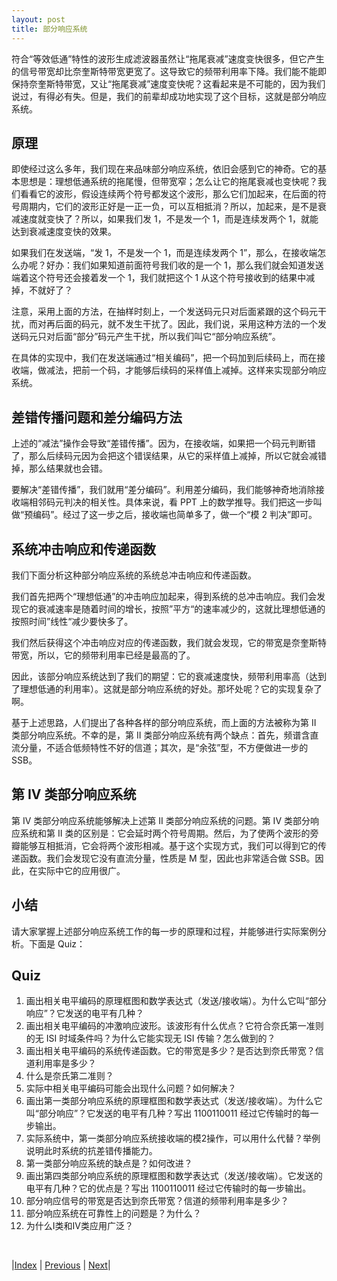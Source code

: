 ```yaml
---
layout: post
title: 部分响应系统
---
```


符合“等效低通”特性的波形生成滤波器虽然让“拖尾衰减”速度变快很多，但它产生的信号带宽却比奈奎斯特带宽更宽了。这导致它的频带利用率下降。我们能不能即保持奈奎斯特带宽，又让“拖尾衰减”速度变快呢？这看起来是不可能的，因为我们说过，有得必有失。但是，我们的前辈却成功地实现了这个目标，这就是部分响应系统。

## 原理

即使经过这么多年，我们现在来品味部分响应系统，依旧会感到它的神奇。它的基本思想是：理想低通系统的拖尾慢，但带宽窄；怎么让它的拖尾衰减也变快呢？我们看看它的波形，假设连续两个符号都发这个波形，那么它们加起来，在后面的符号周期内，它们的波形正好是一正一负，可以互相抵消？所以，加起来，是不是衰减速度就变快了？所以，如果我们发 1，不是发一个 1，而是连续发两个 1，就能达到衰减速度变快的效果。

如果我们在发送端，“发 1，不是发一个 1，而是连续发两个 1”，那么，在接收端怎么办呢？好办：我们如果知道前面符号我们收的是一个 1，那么我们就会知道发送端着这个符号还会接着发一个 1，我们就把这个 1 从这个符号接收到的结果中减掉，不就好了？

注意，采用上面的方法，在抽样时刻上，一个发送码元只对后面紧跟的这个码元干扰，而对再后面的码元，就不发生干扰了。因此，我们说，采用这种方法的一个发送码元只对后面“部分”码元产生干扰，所以我们叫它“部分响应系统”。

在具体的实现中，我们在发送端通过“相关编码”，把一个码加到后续码上，而在接收端，做减法，把前一个码，才能够后续码的采样值上减掉。这样来实现部分响应系统。

## 差错传播问题和差分编码方法

上述的“减法”操作会导致“差错传播”。因为，在接收端，如果把一个码元判断错了，那么后续码元因为会把这个错误结果，从它的采样值上减掉，所以它就会减错掉，那么结果就也会错。

要解决“差错传播”，我们就用“差分编码”。利用差分编码，我们能够神奇地消除接收端相邻码元判决的相关性。具体来说，看 PPT 上的数学推导。我们把这一步叫做“预编码”。经过了这一步之后，接收端也简单多了，做一个“模 2 判决”即可。

## 系统冲击响应和传递函数

我们下面分析这种部分响应系统的系统总冲击响应和传递函数。

我们首先把两个“理想低通”的冲击响应加起来，得到系统的总冲击响应。我们会发现它的衰减速率是随着时间的增长，按照”平方“的速率减少的，这就比理想低通的按照时间”线性“减少要快多了。

我们然后获得这个冲击响应对应的传递函数，我们就会发现，它的带宽是奈奎斯特带宽，所以，它的频带利用率已经是最高的了。

因此，该部分响应系统达到了我们的期望：它的衰减速度快，频带利用率高（达到了理想低通的利用率）。这就是部分响应系统的好处。那坏处呢？它的实现复杂了啊。

基于上述思路，人们提出了各种各样的部分响应系统，而上面的方法被称为第 II 类部分响应系统。不幸的是，第 II 类部分响应系统有两个缺点：首先，频谱含直流分量，不适合低频特性不好的信道；其次，是“余弦”型，不方便做进一步的 SSB。

## 第 IV 类部分响应系统

第 IV 类部分响应系统能够解决上述第 II 类部分响应系统的问题。第 IV 类部分响应系统和第 II 类的区别是：它会延时两个符号周期。然后，为了使两个波形的旁瓣能够互相抵消，它会将两个波形相减。基于这个实现方式，我们可以得到它的传递函数。我们会发现它没有直流分量，性质是 M 型，因此也非常适合做 SSB。因此，在实际中它的应用很广。

## 小结

请大家掌握上述部分响应系统工作的每一步的原理和过程，并能够进行实际案例分析。下面是 Quiz：

## Quiz

1. 画出相关电平编码的原理框图和数学表达式（发送/接收端）。为什么它叫“部分响应”？它发送的电平有几种？
1. 画出相关电平编码的冲激响应波形。该波形有什么优点？它符合奈氏第一准则的无 ISI 时域条件吗？为什么它能实现无 ISI 传输？怎么做到的？
1. 画出相关电平编码的系统传递函数。它的带宽是多少？是否达到奈氏带宽？信道利用率是多少？
1. 什么是奈氏第二准则？
1. 实际中相关电平编码可能会出现什么问题？如何解决？
1. 画出第一类部分响应系统的原理框图和数学表达式（发送/接收端）。为什么它叫“部分响应”？它发送的电平有几种？写出 1100110011 经过它传输时的每一步输出。
1. 实际系统中，第一类部分响应系统接收端的模2操作，可以用什么代替？举例说明此时系统的抗差错传播能力。
1. 第一类部分响应系统的缺点是？如何改进？
1. 画出第四类部分响应系统的原理框图和数学表达式（发送/接收端）。它发送的电平有几种？它的优点是？写出 1100110011 经过它传输时的每一步输出。
11. 部分响应信号的带宽是否达到奈氏带宽？信道的频带利用率是多少？
11. 部分响应系统在可靠性上的问题是？为什么？
11. 为什么I类和IV类应用广泛？

<br/>

|[Index](./) | [Previous](4-7-isi) | [Next](4-11-error)|
